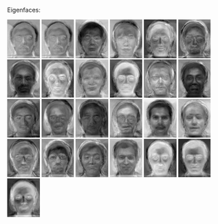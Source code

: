 Eigenfaces:

<img src="/output/eigenfaces/PCA/eigenface0.png" width=15% alt="Image 1">
<img src="/output/eigenfaces/PCA/eigenface0.png" width=15% alt="Image 2">
<img src="/output/eigenfaces/PCA/eigenface1.png" width=15% alt="Image 3">
<img src="/output/eigenfaces/PCA/eigenface10.png" width=15%>
<img src="/output/eigenfaces/PCA/eigenface11.png" width=15%>
<img src="/output/eigenfaces/PCA/eigenface12.png" width=15%>
<img src="/output/eigenfaces/PCA/eigenface13.png" width=15%>
<img src="/output/eigenfaces/PCA/eigenface14.png" width=15%>
<img src="/output/eigenfaces/PCA/eigenface15.png" width=15%>
<img src="/output/eigenfaces/PCA/eigenface16.png" width=15%>
<img src="/output/eigenfaces/PCA/eigenface17.png" width=15%>
<img src="/output/eigenfaces/PCA/eigenface18.png" width=15%>
<img src="/output/eigenfaces/PCA/eigenface19.png" width=15%>
<img src="/output/eigenfaces/PCA/eigenface2.png" width=15%>
<img src="/output/eigenfaces/PCA/eigenface20.png" width=15%>
<img src="/output/eigenfaces/PCA/eigenface21.png" width=15%>
<img src="/output/eigenfaces/PCA/eigenface22.png" width=15%>
<img src="/output/eigenfaces/PCA/eigenface23.png" width=15%>
<img src="/output/eigenfaces/PCA/eigenface3.png" width=15%>
<img src="/output/eigenfaces/PCA/eigenface4.png" width=15%>
<img src="/output/eigenfaces/PCA/eigenface5.png" width=15%>
<img src="/output/eigenfaces/PCA/eigenface6.png" width=15%>
<img src="/output/eigenfaces/PCA/eigenface7.png" width=15%>
<img src="/output/eigenfaces/PCA/eigenface8.png" width=15%>
<img src="/output/eigenfaces/PCA/eigenface9.png" width=15%>
